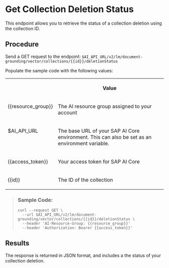 <!-- copy294b65ecee1248528a1fb0831ee87a1c -->

# Get Collection Deletion Status

This endpoint allows you to retrieve the status of a collection deletion using the collection ID.



## Procedure

Send a GET request to the endpoint: `$AI_API_URL/v2/lm/document-grounding/vector/collections/{{id}}/deletionStatus`

Populate the sample code with the following values:


<table>
<tr>
<th valign="top">

 

</th>
<th valign="top">

Value

</th>
</tr>
<tr>
<td valign="top">

\{\{resource\_group\}\}

</td>
<td valign="top">

The AI resource group assigned to your account

</td>
</tr>
<tr>
<td valign="top">

$AI\_API\_URL

</td>
<td valign="top">

The base URL of your SAP AI Core environment. This can also be set as an environment variable.

</td>
</tr>
<tr>
<td valign="top">

\{\{access\_token\}\}

</td>
<td valign="top">

Your access token for SAP AI Core

</td>
</tr>
<tr>
<td valign="top">

\{\{id\}\}

</td>
<td valign="top">

The ID of the collection

</td>
</tr>
</table>

 > ### Sample Code:  
> ```
> curl --request GET \  
>   --url $AI_API_URL/v2/lm/document-grounding/vector/collections/{{id}}/deletionStatus \
>   --header 'AI-Resource-Group: {{resource_group}}' 
>   --header 'Authorization: Bearer {{access_token}}'
> ```

 

<a name="copy294b65ecee1248528a1fb0831ee87a1c__result_rbc_dqw_vfc"/>

## Results

The response is returned in JSON format, and includes a the status of your collection deletion.


